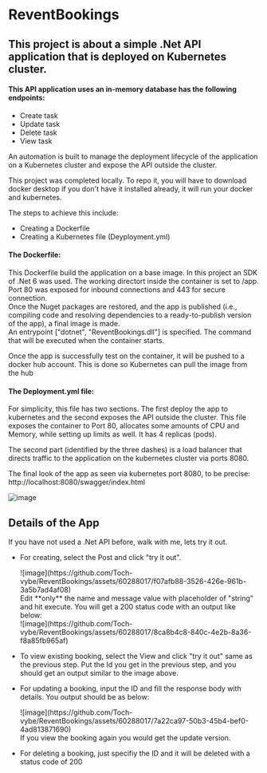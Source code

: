 # ReventBookings

<h2>This project is about a simple .Net API application that is deployed on Kubernetes cluster.</h2>
<h4>This API application uses an in-memory database has the following endpoints:</h4>
<ul>
  <li>Create task</li>
  <li>Update task</li>
  <li>Delete task</li>
  <li>View task</li>
</ul>

An automation is built to manage the deployment lifecycle of the application on a Kubernetes cluster and expose the API outside the cluster.

<p>This project was completed locally. To repo it, you will have to download docker desktop if you don't have it installed already, it will run your docker and kubernetes.

The steps to achieve this include:
<ul>
  <li>Creating a Dockerfile</li>
  <li>Creating a Kubernetes file (Deyployment.yml)</li>
</ul>

<h4>The Dockerfile:</h4>
<p>This Dockerfile build the application on a base image. In this project an SDK of .Net 6 was used. The working directort inside the container is set to /app. <br>
Port 80 was exposed for inbound connections and 443 for secure connection.<br>
Once the Nuget packages are restored, and the app is published (i.e., compiling code and resolving dependencies to a ready-to-publish version of the app), a final image is made.<br>
An entrypoint ["dotnet", "ReventBookings.dll"] is specified. The command that will be executed when the container starts. </p>
<p>Once the app is successfully test on the container, it will be pushed to a docker hub account. This is done so Kubernetes can pull the image from the hub</p>

<h4>The Deployment.yml file:</h4>
<p>For simplicity, this file has two sections. The first deploy the app to kubernetes and the second exposes the API outside the cluster.
This file exposes the container to Port 80, allocates some amounts of CPU and Memory, while setting up limits as well. It has 4 replicas (pods).
<p>The second part (identified by the three dashes) is a load balancer that directs traffic to the application on the kubernetes cluster via ports 8080.
  
The final look of the app as seen via kubernetes port 8080, to be precise: http://localhost:8080/swagger/index.html

  ![image](https://github.com/Toch-vybe/ReventBookings/assets/60288017/3884a22c-c303-4f46-9b23-5a48ec4148f8)


<h2>Details of the App</h2>
If you have not used a .Net API before, walk with me, lets try it out.
<ul>
  <li><p> For creating, select the Post and click "try it out".</li>
  ![image](https://github.com/Toch-vybe/ReventBookings/assets/60288017/f07afb88-3526-426e-961b-3a5b7ad4af08)<br>
Edit **only** the name and message value with placeholder of "string" and hit execute. You will get a 200 status code with an output like below:<br>
  ![image](https://github.com/Toch-vybe/ReventBookings/assets/60288017/8ca8b4c8-840c-4e2b-8a36-f8a85fb965af)
  
<li><p> To view existing booking, select the View and click "try it out" same as the previous step. Put the Id you get in the previous step, and you should get an output similar to the image above.</li>
  
<li><p> For updating a booking, input the ID and fill the response body with details. You output should be as below:</li>
  ![image](https://github.com/Toch-vybe/ReventBookings/assets/60288017/7a22ca97-50b3-45b4-bef0-4ad813871690)<br>
If you view the booking again you would get the update version.
  
<li><p>For deleting a booking, just specifiy the ID and it will be deleted with a status code of 200</li>




